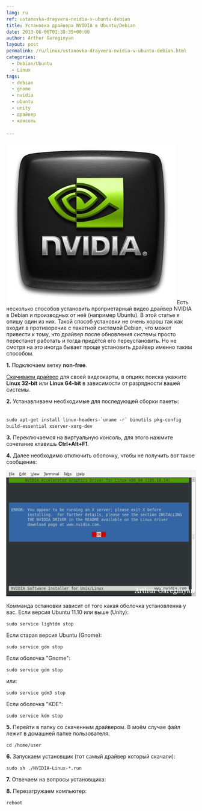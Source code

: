 ```yaml
---
lang: ru
ref: ustanovka-drayvera-nvidia-v-ubuntu-debian
title: Установка драйвера NVIDIA в Ubuntu/Debian
date: 2013-06-06T01:38:35+00:00
author: Arthur Gareginyan
layout: post
permalink: /ru/linux/ustanovka-drayvera-nvidia-v-ubuntu-debian.html
categories:
  - Debian/Ubuntu
  - Linux
tags:
  - debian
  - gnome
  - nvidia
  - ubuntu
  - unity
  - драйвер
  - консоль

---
```


![thumb](/images/nvidia.jpg)
Есть несколько способов установить проприетарный видео драйвер NVIDIA в Debian и производных от неё (например Ubuntu). В этой статье я опишу один из них. Такой способ установки не очень хорош так как входит в противоречие с пакетной системой Debian, что может привести к тому, что драйвер после обновления системы просто перестанет работать и тогда придётся его переустановить. Но не смотря на это иногда бывает проще установить драйвер именно таким способом.
 
**1.** Подключаем ветку **non-free**.

<a href="http://www.nvidia.ru/Download/index.aspx?lang=ru">Скачиваем драйвер</a> для своей видеокарты, в опциях поиска укажите **Linux 32-bit** или **Linux 64-bit** в зависимости от разрядности вашей системы.

**2.** Устанавливаем необходимые для последующей сборки пакеты:
 
<code>
sudo apt-get install linux-headers-`uname -r` binutils pkg-config build-essential xserver-xorg-dev
</code>

**3.** Переключаемся на виртуальную консоль, для этого нажмите сочетание клавишь **Ctrl+Alt+F1**.

**4.** Далее необходимо отключить оболочку, чтобы не получить вот такое сообщение:

<a href="http://mycyberuniverse.com/wp-content/uploads/stopx.png"><img src="/images/stopx.png" /></a>

Комманда остановки зависит от того какая оболочка установленна у вас.
Если версия Ubuntu 11.10 или выше (Unity):
 
```
sudo service lightdm stop
``` 


Если старая версия Ubuntu (Gnome):
 
```
sudo service gdm stop
``` 


Если оболочка "Gnome":
 
```
sudo service gdm stop
``` 

или:
 
```
sudo service gdm3 stop
``` 


Если оболочка "KDE":
 
```
sudo service kdm stop
``` 

**5.** Перейти в папку со скаченным драйвером. В моём случае файл лежит в домашней папке пользователя:
 
```
cd /home/user
``` 

**6.** Запускаем установщик (тот самый драйвер который скачали):
 
```
sudo sh ./NVIDIA-Linux-*.run
``` 

**7.** Отвечаем на вопросы установщика:

**8.** Перезагружаем компьютер:
 
```
reboot
``` 
